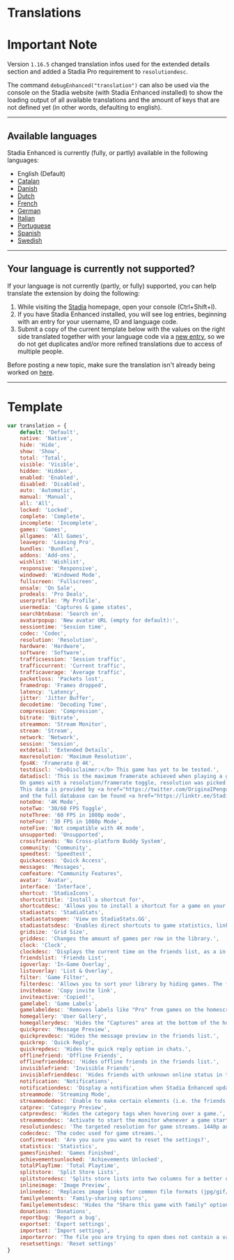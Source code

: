 
# Translations

# Important Note
Version `1.16.5` changed translation infos used for the extended details section and added a Stadia Pro requirement to `resolutiondesc`.

The command `debugEnhanced("translation")` can also be used via the console on the Stadia website (with Stadia Enhanced installed) to show the loading output of all available translations and the amount of keys that are not defined yet (in other words, defaulting to english).

---

## Available languages
Stadia Enhanced is currently (fully, or partly) available in the following languages:

* English (Default)
* [Catalan](https://github.com/ChristopherKlay/StadiaEnhanced/discussions/60)
* [Danish](https://github.com/ChristopherKlay/StadiaEnhanced/discussions/81)
* [Dutch](https://github.com/ChristopherKlay/StadiaEnhanced/discussions/9)
* [French](https://github.com/ChristopherKlay/StadiaEnhanced/discussions/8)
* [German](https://github.com/ChristopherKlay/StadiaEnhanced/discussions/13)
* [Italian](https://github.com/ChristopherKlay/StadiaEnhanced/discussions/7)
* [Portuguese](https://github.com/ChristopherKlay/StadiaEnhanced/discussions/91)
* [Spanish](https://github.com/ChristopherKlay/StadiaEnhanced/discussions/67)
* [Swedish](https://github.com/ChristopherKlay/StadiaEnhanced/discussions/11)

---

## Your language is currently not supported?
If your language is not currently (partly, or fully) supported, you can help translate the extension by doing the following:

1. While visiting the [Stadia](https://stadia.com/) homepage, open your console (Ctrl+Shift+I).
2. If you have Stadia Enhanced installed, you will see log entries, beginning with an entry for your username, ID and language code.
3. Submit a copy of the current template below with the values on the right side translated together with your language code via a [new entry](https://github.com/ChristopherKlay/StadiaEnhanced/discussions?discussions_q=category%3ATranslations), so we do not get duplicates and/or more refined translations due to access of multiple people.

Before posting a new topic, make sure the translation isn't already being worked on [here](https://github.com/ChristopherKlay/StadiaEnhanced/discussions?discussions_q=category%3ATranslations).

---

# Template
```javascript
var translation = {
    default: 'Default',
    native: 'Native',
    hide: 'Hide',
    show: 'Show',
    total: 'Total',
    visible: 'Visible',
    hidden: 'Hidden',
    enabled: 'Enabled',
    disabled: 'Disabled',
    auto: 'Automatic',
    manual: 'Manual',
    all: 'All',
    locked: 'Locked',
    complete: 'Complete',
    incomplete: 'Incomplete',
    games: 'Games',
    allgames: 'All Games',
    leavepro: 'Leaving Pro',
    bundles: 'Bundles',
    addons: 'Add-ons',
    wishlist: 'Wishlist',
    responsive: 'Responsive',
    windowed: 'Windowed Mode',
    fullscreen: 'Fullscreen',
    onsale: 'On Sale',
    prodeals: 'Pro Deals',
    userprofile: 'My Profile',
    usermedia: 'Captures & game states',
    searchbtnbase: 'Search on',
    avatarpopup: 'New avatar URL (empty for default):',
    sessiontime: 'Session time',
    codec: 'Codec',
    resolution: 'Resolution',
    hardware: 'Hardware',
    software: 'Software',
    trafficsession: 'Session traffic',
    trafficcurrent: 'Current traffic',
    trafficaverage: 'Average traffic',
    packetloss: 'Packets lost',
    framedrop: 'Frames dropped',
    latency: 'Latency',
    jitter: 'Jitter Buffer',
    decodetime: 'Decoding Time',
    compression: 'Compression',
    bitrate: 'Bitrate',
    streammon: 'Stream Monitor',
    stream: 'Stream',
    network: 'Network',
    session: 'Session',
    extdetail: 'Extended Details',
    maxresolution: 'Maximum Resolution',
    fps4K: 'Framerate @ 4K',
    testdiscl: '<b>Disclaimer:</b> This game has yet to be tested.',
    datadiscl: 'This is the maximum framerate achieved when playing a game in 4K mode (requires Stadia Pro).\
    On games with a resolution/framerate toggle, resolution was picked. \
    This data is provided by <a href="https://twitter.com/OriginaIPenguin" target="_blank">@OriginaIPenguin</a> \
    and the full database can be found <a href="https://linktr.ee/StadiaDatabase" target="_blank">here</a>.',
    noteOne: '4K Mode',
    noteTwo: '30/60 FPS Toggle',
    noteThree: '60 FPS in 1080p mode',
    noteFour: '30 FPS in 1080p Mode',
    noteFive: 'Not compatible with 4K mode',
    unsupported: 'Unsupported',
    crossfriends: 'No Cross-platform Buddy System',
    community: 'Community',
    speedtest: 'Speedtest',
    quickaccess: 'Quick Access',
    messages: 'Messages',
    comfeature: "Community Features",
    avatar: 'Avatar',
    interface: 'Interface',
    shortcut: 'StadiaIcons',
    shortcuttitle: 'Install a shortcut for',
    shortcutdesc: 'Allows you to install a shortcut for a game on your device.',
    stadiastats: 'StadiaStats',
    stadiastatsopen: 'View on StadiaStats.GG',
    stadiastatsdesc: 'Enables direct shortcuts to game statistics, link to your profile and the find-a-buddy system on stadiastats.gg.',
    gridsize: 'Grid Size',
    griddesc: 'Changes the amount of games per row in the library.',
    clock: 'Clock',
    clockdesc: 'Displays the current time on the friends list, as a in-game overlay, or both.',
    friendslist: 'Friends List',
    igoverlay: 'In-Game Overlay',
    listoverlay: 'List & Overlay',
    filter: 'Game Filter',
    filterdesc: 'Allows you to sort your library by hiding games. The filter can be toggled via the symbol, top-right above your games in the library.',
    invitebase: 'Copy invite link',
    inviteactive: 'Copied!',
    gamelabel: 'Game Labels',
    gamelabeldesc: 'Removes labels like "Pro" from games on the homescreen.',
    homegallery: 'User Gallery',
    homegallerydesc: 'Hides the "Captures" area at the bottom of the homescreen.',
    quickprev: 'Message Preview',
    quickprevdesc: 'Hides the message preview in the friends list.',
    quickrep: 'Quick Reply',
    quickrepdesc: 'Hides the quick reply option in chats.',
    offlinefriend: 'Offline Friends',
    offlinefrienddesc: 'Hides offline friends in the friends list.',
    invisiblefriend: 'Invisible Friends',
    invisiblefrienddesc: 'Hides friends with unknown online status in the friends list.',
    notification: 'Notifications',
    notificationdesc: 'Display a notification when Stadia Enhanced updated to a new version ("Auto" hides after 5 seconds, "Manual" stays until user interaction).',
    streammode: 'Streaming Mode',
    streammodedesc: 'Enable to make certain elements (i.e. the friends list) unreadable while streaming (via tools like OBS / Discord).',
    catprev: 'Category Preview',
    catprevdesc: 'Hides the category tags when hovering over a game.',
    streammondesc: 'Activate to start the monitor whenever a game starts.',
    resolutiondesc: 'The targeted resolution for game streams. 1440p and 2160p require VP9 and Stadia Pro.',
    codecdesc: 'The codec used for game streams.',
    confirmreset: 'Are you sure you want to reset the settings?',
    statistics: 'Statistics',
    gamesfinished: 'Games Finished',
    achievementsunlocked: 'Achievements Unlocked',
    totalPlayTime: 'Total Playtime',
    splitstore: 'Split Store Lists',
    splitstoredesc: 'Splits store lists into two columns for a better overview.',
    inlineimage: 'Image Preview',
    inlinedesc: 'Replaces image links for common file formats (jpg/gif/png) with a clickable preview.',
    familyelements: 'Family-sharing options',
    familyelementsdesc: 'Hides the "Share this game with family" options.',
    donations: 'Donations',
    reportbug: 'Report a bug',
    exportset: 'Export settings',
    importset: 'Import settings',
    importerror: 'The file you are trying to open does not contain a valid Stadia Enhanced profile.',
    resetsettings: 'Reset settings'
}
```
